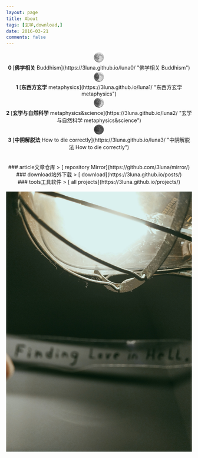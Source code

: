 ```yaml
---
layout: page
title: About
tags: [玄学,download,]
date: 2016-03-21
comments: false
---  
```

<center><a href="https://3luna.github.io/luna0/"><b> </b></a></center>

<center><img src="/assets/img/luna0.png" style="width: 30px;height: 30px;"></center>
<center><b> 0 </b>[<b>佛学相关</b> Buddhism](https://3luna.github.io/luna0/ "佛学相关 Buddhism") </center>
<center><img src="/assets/img/luna1.png" style="width: 30px;height: 30px;"></center>
<center><b> 1 </b>[<b>东西方玄学</b> metaphysics](https://3luna.github.io/luna1/ "东西方玄学 metaphysics")</center>
<center><img src="/assets/img/luna2.png" style="width: 30px;height: 30px;"></center>
<center><b> 2 </b>[<b>玄学与自然科学</b> metaphysics&science](https://3luna.github.io/luna2/ "玄学与自然科学 metaphysics&science")</center>
<center><img src="/assets/img/luna3.png" style="width: 30px;height: 30px;"></center>
<center><b> 3 </b>[<b>中阴解脱法</b> How to die correctly](https://3luna.github.io/luna3/ "中阴解脱法 How to die correctly")</center>
<br />
<br />
<center>### article文章仓库 > [ repository Mirror](https://github.com/3luna/mirror/)</center>
<center>### download站外下载 > [ download](https://3luna.github.io/posts/)</center>
<center>### tools工具软件 > [ all projects](https://3luna.github.io/projects/)</center>
<br />
<center><img src="/assets/img/023246.jpg"></center>
